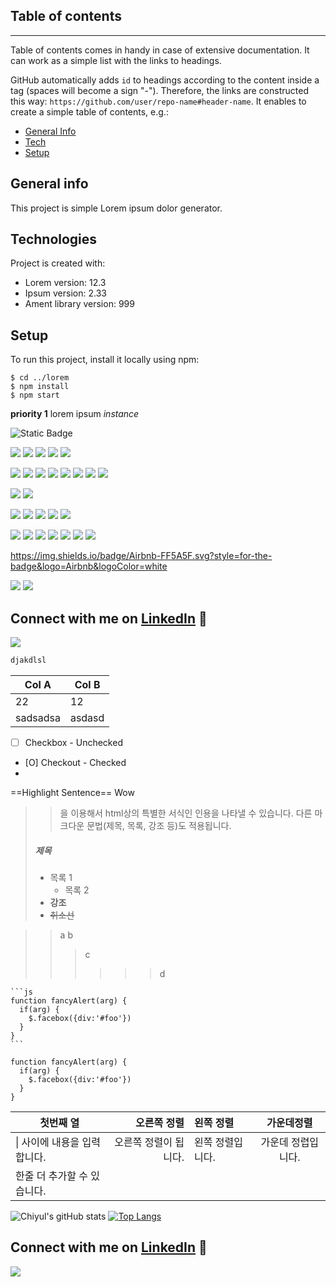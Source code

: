 

## Table of contents
---
Table of contents comes in handy in case of extensive documentation. It can work as a simple list with the links to headings.

GitHub automatically adds `id` to headings according to the content inside a tag (spaces will become a sign "-"). Therefore, the links are constructed this way: `https://github.com/user/repo-name#header-name`. It enables to create a simple table of contents, e.g.:

- [General Info](#general-info)
- [Tech](#tech)
- [Setup](#setup)


## General info
This project is simple Lorem ipsum dolor generator.
	
## Technologies
Project is created with:
* Lorem version: 12.3
* Ipsum version: 2.33
* Ament library version: 999
	
## Setup
To run this project, install it locally using npm:

```
$ cd ../lorem
$ npm install
$ npm start
```



**priority 1** lorem ipsum *instance*

![Static Badge](https://img.shields.io/badge/:badgeContent)



<img src="https://img.shields.io/badge/c%23-%23239120.svg?style=for-the-badge&logo=c-sharp&logoColor=white">
<img src="https://img.shields.io/badge/java-%23ED8B00.svg?style=for-the-badge&logo=java&logoColor=white">
<img src="https://img.shields.io/badge/python-3670A0?style=for-the-badge&logo=python&logoColor=ffdd54"> 
<img src="https://img.shields.io/badge/Microsoft%20SQL%20Sever-CC2927?style=for-the-badge&logo=microsoft%20sql%20server&logoColor=white">
<img src="https://img.shields.io/badge/mysql-%2300f.svg?style=for-the-badge&logo=mysql&logoColor=white">


<img src="https://img.shields.io/badge/HTML5-E34F26?style=for-the-badge&logo=html5&logoColor=white"> <img src="https://img.shields.io/badge/CSS3-1572B6?style=for-the-badge&logo=css3&logoColor=white"> 
<img src="https://img.shields.io/badge/JavaScript-F7DF1E?style=for-the-badge&logo=javascript&logoColor=black"> <img src="https://img.shields.io/badge/typescript-%23007ACC.svg?style=for-the-badge&logo=typescript&logoColor=white"> <img src="https://img.shields.io/badge/React-20232A?style=for-the-badge&logo=react&logoColor=61DAFB"> <img src="https://img.shields.io/badge/Next-black?style=for-the-badge&logo=next.js&logoColor=white"> <img src="https://img.shields.io/badge/vuejs-%2335495e.svg?style=for-the-badge&logo=vuedotjs&logoColor=%234FC08D"> <img src="https://img.shields.io/badge/Nuxt-002E3B?style=for-the-badge&logo=nuxtdotjs&logoColor=#00DC82">

<img src="https://img.shields.io/badge/azure-%230072C6.svg?style=for-the-badge&logo=microsoftazure&logoColor=white"> <img src="https://img.shields.io/badge/AWS-%23FF9900.svg?style=for-the-badge&logo=amazon-aws&logoColor=white">

<img src="https://img.shields.io/badge/.NET-5C2D91?style=for-the-badge&logo=.net&logoColor=white"> <img src="https://img.shields.io/badge/spring-%236DB33F.svg?style=for-the-badge&logo=spring&logoColor=white"> <img src="https://img.shields.io/badge/Bootstrap-563D7C?style=for-the-badge&logo=bootstrap&logoColor=white">  <img src="https://img.shields.io/badge/Material--UI-0081CB?style=for-the-badge&logo=material-ui&logoColor=white"> <img src="https://img.shields.io/badge/Vuetify-1867C0?style=for-the-badge&logo=vuetify&logoColor=AEDDFF">


<img src="https://img.shields.io/badge/Visual%20Studio-5C2D91.svg?style=for-the-badge&logo=visual-studio&logoColor=white"> <img src="https://camo.githubusercontent.com/400cd54f362c71a034b81df2145126a1b8ce94ecee21db04bd836ab5fc2e893f/68747470733a2f2f696d672e736869656c64732e696f2f62616467652f5653253230436f64652d3030374143432e7376673f7374796c653d666f722d7468652d6261646765266c6f676f3d76697375616c2d73747564696f2d636f6465266c6f676f436f6c6f723d7768697465">  <img src="https://img.shields.io/badge/IntelliJIDEA-000000.svg?style=for-the-badge&logo=intellij-idea&logoColor=white"> <img src="https://camo.githubusercontent.com/e51ce283337074d916f58ce83728fb4a26c8fdcc28adcd01a8a7afca0226459f/68747470733a2f2f696d672e736869656c64732e696f2f62616467652f6769742d4630353033322e7376673f7374796c653d666f722d7468652d6261646765266c6f676f3d676974266c6f676f436f6c6f723d7768697465"> <img src="https://camo.githubusercontent.com/cb501cb6971aff81421503d9b02fbc912c38eb3196e9f140ef7636ee366701b6/68747470733a2f2f696d672e736869656c64732e696f2f62616467652f4769744875622d3138313731373f7374796c653d666f722d7468652d6261646765266c6f676f3d676974687562266c6f676f436f6c6f723d7768697465"> 
<img src="https://img.shields.io/badge/bitbucket-%230047B3.svg?style=for-the-badge&logo=bitbucket&logoColor=white">
<img src="https://img.shields.io/badge/Slack-4A154B?style=for-the-badge&logo=slack&logoColor=white">

https://img.shields.io/badge/Airbnb-FF5A5F.svg?style=for-the-badge&logo=Airbnb&logoColor=white

<img src="https://img.shields.io/badge/Airbnb-FF5A5F.svg?style=for-the-badge&logo=Airbnb&logoColor=white">

<img src="https://img.shields.io/badge/Nike-111111.svg?style=for-the-badge&logo=Nike&logoColor=white">



## Connect with me on [LinkedIn](https://www.linkedin.com/in/kylekim-dev) 🤝

[<img src="https://img.shields.io/badge/LinkedIn-0077B5?style=for-the-badge&logo=linkedin&logoColor=white">](https://www.linkedin.com/in/kyle-kim-se)




```bash
djakdlsl

````

| Col A | Col B |
| ----- | ----- |
| 22    | 12    |
| sadsadsa | asdasd |

- [ ] Checkbox - Unchecked
- [O] Checkout - Checked
-



==Highlight Sentence== Wow

>>  을 이용해서 html상의 특별한 서식인 인용을 나타낼 수 있습니다. 
> 다른 마크다운 문법(제목, 목록, 강조 등)도 적용됩니다. 
> ##### 제목
> - 목록 1
>     - 목록 2
> -  **강조** 
> - ~~취소선~~ 


>> a
>b
>>>c
>>>>>>d
>>

````
```js
function fancyAlert(arg) {
  if(arg) {
    $.facebox({div:'#foo'})
  }
}
```
````

```
function fancyAlert(arg) {
  if(arg) {
    $.facebox({div:'#foo'})
  }
}
```

| 첫번째 열                    |           오른쪽 정렬 | 왼쪽 정렬        |     가운데정렬     |
| ---------------------------- | ---------------------:|:---------------- |:------------------:|
| \| 사이에 내용을 입력합니다. | 오른쪽 정렬이 됩니다. | 왼쪽 정렬입니다. | 가운데 정렵입니다. |
| 한줄 더 추가할 수 있습니다.  |                       |                  |                    |


![Chiyul's gitHub stats](https://github-readme-stats.vercel.app/api?username=chiyulsong&theme=react&show_icons=true) 
[![Top Langs](https://github-readme-stats.vercel.app/api/top-langs/?username=chiyulsong&theme=react&layout=compact&line_height=10)](https://github.com/anuraghazra/github-readme-stats)

## Connect with me on [LinkedIn](https://www.linkedin.com/in/paulpark330//) 🤝

[<img src="https://img.shields.io/badge/LinkedIn-0077B5?style=for-the-badge&logo=linkedin&logoColor=white">](https://www.linkedin.com/in/paulpark330/)
